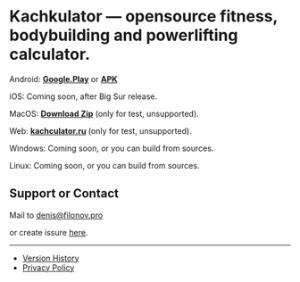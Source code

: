 # Kachkulator — opensource fitness, bodybuilding and powerlifting calculator.

Android: **[Google.Play](https://play.google.com/store/apps/details?id=pro.filonov.kachkulator)** or **[APK](https://github.com/filonov/kachculator/releases/download/v.1.1/app-release.apk)**

iOS: Coming soon, after Big Sur release.

MacOS: **[Download Zip](https://github.com/filonov/kachculator/releases/download/v.1.1/macos-1.1.zip)** (only for test, unsupported).

Web: **[kachculator.ru](https://kachculator.ru)** (only for test, unsupported).

Windows: Coming soon, or you can build from sources.

Linux: Coming soon, or you can build from sources.

## Support or Contact

Mail to [denis@filonov.pro](mailto://denis@filonov.pro)

or create issure [here](https://github.com/filonov/kachculator/issues).

---

- [Version History](history.md) 
- [Privacy Policy](privacy.md)
